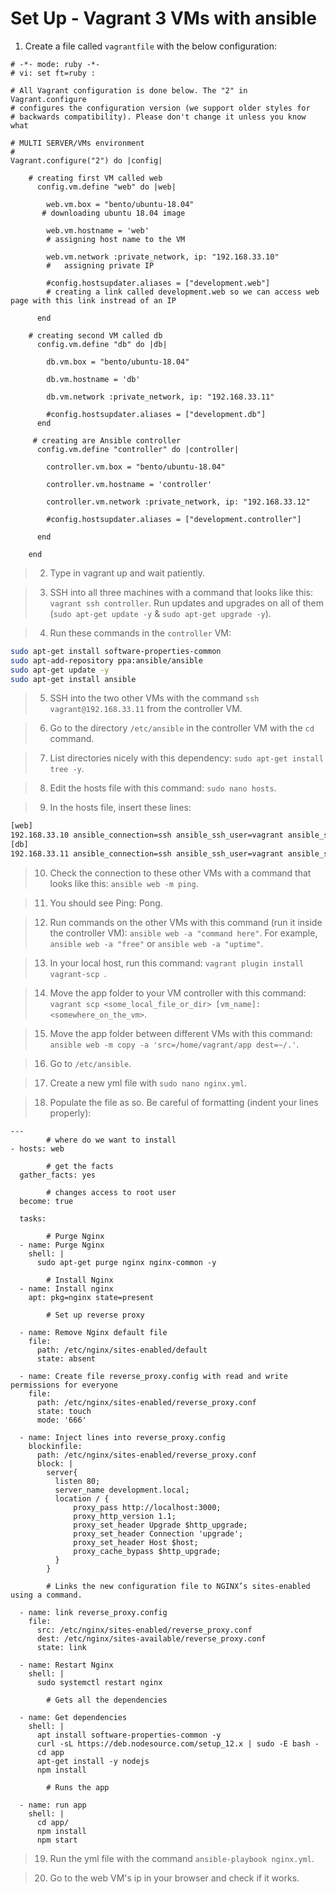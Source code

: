 # Set Up - Vagrant 3 VMs with ansible

1. Create a file called `vagrantfile` with the below configuration:

```vagrant
# -*- mode: ruby -*-
# vi: set ft=ruby :

# All Vagrant configuration is done below. The "2" in Vagrant.configure
# configures the configuration version (we support older styles for
# backwards compatibility). Please don't change it unless you know what

# MULTI SERVER/VMs environment 
#
Vagrant.configure("2") do |config|

    # creating first VM called web  
      config.vm.define "web" do |web|
        
        web.vm.box = "bento/ubuntu-18.04"
       # downloading ubuntu 18.04 image
    
        web.vm.hostname = 'web'
        # assigning host name to the VM
        
        web.vm.network :private_network, ip: "192.168.33.10"
        #   assigning private IP
        
        #config.hostsupdater.aliases = ["development.web"]
        # creating a link called development.web so we can access web page with this link instread of an IP   
            
      end
      
    # creating second VM called db
      config.vm.define "db" do |db|
        
        db.vm.box = "bento/ubuntu-18.04"
        
        db.vm.hostname = 'db'
        
        db.vm.network :private_network, ip: "192.168.33.11"
        
        #config.hostsupdater.aliases = ["development.db"]     
      end
    
     # creating are Ansible controller
      config.vm.define "controller" do |controller|
        
        controller.vm.box = "bento/ubuntu-18.04"
        
        controller.vm.hostname = 'controller'
        
        controller.vm.network :private_network, ip: "192.168.33.12"
        
        #config.hostsupdater.aliases = ["development.controller"] 
        
      end
    
    end
```
> 2. Type in vagrant up and wait patiently.

> 3. SSH into all three machines with a command that looks like this: `vagrant ssh controller`. Run updates and upgrades on all of them (`sudo apt-get update -y` & `sudo apt-get upgrade -y`).

> 4. Run these commands in the `controller` VM:
```bash
sudo apt-get install software-properties-common
sudo apt-add-repository ppa:ansible/ansible
sudo apt-get update -y
sudo apt-get install ansible
```
> 5. SSH into the two other VMs with the command `ssh vagrant@192.168.33.11` from the controller VM.

> 6. Go to the directory `/etc/ansible` in the controller VM with the `cd` command.

> 7. List directories nicely with this dependency: `sudo apt-get install tree -y`.

> 8. Edit the hosts file with this command: `sudo nano hosts`.

> 9. In the hosts file, insert these lines:
```bash
[web]
192.168.33.10 ansible_connection=ssh ansible_ssh_user=vagrant ansible_ssh_pass=vagrant
[db]
192.168.33.11 ansible_connection=ssh ansible_ssh_user=vagrant ansible_ssh_pass=vagrant
```
> 10. Check the connection to these other VMs with a command that looks like this: `ansible web -m ping`.

> 11. You should see Ping: Pong.

> 12. Run commands on the other VMs with this command (run it inside the controller VM): `ansible web -a "command here"`. For example, `ansible web -a "free"` or `ansible web -a "uptime"`. 

> 13. In your local host, run this command: `vagrant plugin install vagrant-scp
`.

> 14. Move the app folder to your VM controller with this command: `vagrant scp <some_local_file_or_dir> [vm_name]:<somewhere_on_the_vm>`. 

> 15. Move the app folder between different VMs with this command: `ansible web -m copy -a 'src=/home/vagrant/app dest=~/.'`. 

> 16. Go to `/etc/ansible`.

> 17. Create a new yml file with `sudo nano nginx.yml`.

> 18. Populate the file as so. Be careful of formatting (indent your lines properly):
```ansible
---
        # where do we want to install
- hosts: web

        # get the facts
  gather_facts: yes

        # changes access to root user
  become: true

  tasks:

        # Purge Nginx
  - name: Purge Nginx
    shell: |
      sudo apt-get purge nginx nginx-common -y

        # Install Nginx
  - name: Install nginx
    apt: pkg=nginx state=present

        # Set up reverse proxy

  - name: Remove Nginx default file
    file:
      path: /etc/nginx/sites-enabled/default
      state: absent

  - name: Create file reverse_proxy.config with read and write permissions for everyone
    file:
      path: /etc/nginx/sites-enabled/reverse_proxy.conf
      state: touch
      mode: '666'

  - name: Inject lines into reverse_proxy.config
    blockinfile:
      path: /etc/nginx/sites-enabled/reverse_proxy.conf
      block: |
        server{
          listen 80;
          server_name development.local;
          location / {
              proxy_pass http://localhost:3000;
              proxy_http_version 1.1;
              proxy_set_header Upgrade $http_upgrade;
              proxy_set_header Connection 'upgrade';
              proxy_set_header Host $host;
              proxy_cache_bypass $http_upgrade;
          }
        }

        # Links the new configuration file to NGINX’s sites-enabled using a command.

  - name: link reverse_proxy.config
    file:
      src: /etc/nginx/sites-enabled/reverse_proxy.conf
      dest: /etc/nginx/sites-available/reverse_proxy.conf
      state: link

  - name: Restart Nginx
    shell: |
      sudo systemctl restart nginx

        # Gets all the dependencies

  - name: Get dependencies
    shell: |
      apt install software-properties-common -y
      curl -sL https://deb.nodesource.com/setup_12.x | sudo -E bash -
      cd app
      apt-get install -y nodejs
      npm install

        # Runs the app

  - name: run app
    shell: |
      cd app/
      npm install
      npm start
```

> 19. Run the yml file with the command `ansible-playbook nginx.yml`.

> 20. Go to the web VM's ip in your browser and check if it works.